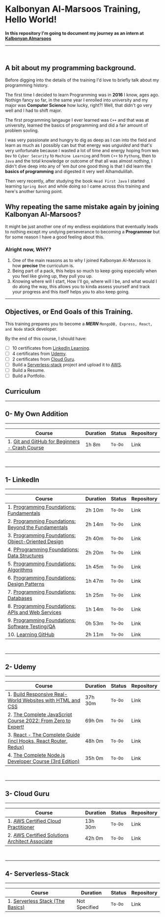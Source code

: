 # Kalbonyan Al-Marsoos Training, Hello World!

**In this repository I'm going to document my journey as an intern at [Kalbonyan Almarsoos](https://www.linkedin.com/company/%D9%83%D8%A7%D9%84%D8%A8%D9%86%D9%8A%D8%A7%D9%86-%D8%A7%D9%84%D9%85%D8%B1%D8%B5%D9%88%D8%B5/)**

---
<br>

## A bit about my programming background.

Before digging into the details of the training I'd love to briefly talk about my programming history.

The first time I decided to learn Programming was in **2016** I know, ages ago. Nothign fancy so far, in the same year I enrolled into university and my major was **Computer Science** how lucky, right?! Well, that didn't go very well and I had to shift major.

The first programming langauge I ever learned was ```C++``` and that was at university, learned the basics of programming and did a fair amount of problem sovling.

I was very passionate and hungry to dig as deep as I can into the field and learn as much as I possibly can but that energy was *unguided* and that's very unfortunate because I wasted a lot of time and energy hoping from ```Web Dev``` to ```Cyber Security``` to ```Machine Learning``` and from ```C++``` to ```Pythong```, then to ```Java``` and the total knowledge or outcome of that all was almost *nothing*, I didn't dive deep into any of 'em *but* one good thing is that I did learn the **basics of programming** and digested it very well Alhamdulillah.

Then very recently, after studying the book ```Head First Java``` I started learning ```Spring Boot``` and while doing so I came across this training and here's another turning point.

## Why repeating the same mistake again by joining Kalbonyan Al-Marsoos?

It might be just another one of my endless expidations that eventually leads to nothing except my undying perseverance to becoming a **Programmer** but for some reason I have a good feeling about this.

### Alright now, **WHY?**

1. One of the main reasons as to why I joined Kalbonyan Al-Marsoos is how **precise** the curriculum is.
2. Being part of a pack, this helps so much to keep going especially when you feel like giving up, they pull you up.
3. Knowing where will I start, How I'll go, where will I be, and what would I do along the way, this allows you to kinda assess yourself and track your progress and this itself helps you to also keep going.

---

## Objectives, or End Goals of this Training.

This training prepares you to become a ***MERN*** ```MongoDB, Express, React, and Node``` stack developer.

By the end of this course, I should have:

- [ ] 10 certificates from [LinkedIn Learning](https://www.linkedin.com/learning/?trk=nav_neptune_learning).
- [ ] 4 certificates from [Udemy](https://www.udemy.com/).
- [ ] 2 certificates from [Cloud Guru](https://acloudguru.com/).
-  [ ] Build a [Serverless-stack](https://serverless-stack.com/#guide) project and upload it to [AWS](https://aws.amazon.com/).
-  [ ] Build a Resume.
-  [ ] Build a Portfolio.

## Curriculum
---
0- My Own Addition
---
------------------------------
| Course | Duration | Status |Repository |
| ---------- | ----------   | ---------- |---------- |
| 1. [Git and GitHub for Beginners - Crash Course](https://www.youtube.com/watch?v=RGOj5yH7evk) | 1h 8m   | ```To-Do``` | Link |

<br>

---
1- LinkedIn
---
------------------------------
| Course | Duration | Status |Repository |
| ---------- | ----------   | ---------- |---------- |
| 1. [Programming Foundations: Fundamentals](https://www.linkedin.com/learning/programming-foundations-fundamentals-3) | 2h 10m   | ```To-Do``` | Link |
 | 2. [Programming Foundations: Beyond the Fundamentals](https://www.linkedin.com/learning/programming-foundations-beyond-the-fundamentals?contextUrn=urn%3Ali%3AlyndaLearningPath%3A56db2b643dd5596be4e4989b) | 2h 14m   | ```To-Do``` | Link |
 | 3. [Programming Foundations: Object-Oriented Design ](https://www.linkedin.com/learning/programming-foundations-object-oriented-design-3?contextUrn=urn%3Ali%3AlyndaLearningPath%3A56db2b643dd5596be4e4989b) | 2h 40m   | ```To-Do```| Link |
| 4. [PProgramming Foundations: Data Structures ](https://www.linkedin.com/learning/programming-foundations-data-structures-2?contextUrn=urn%3Ali%3AlyndaLearningPath%3A56db2b643dd5596be4e4989b) | 2h 20m   | ```To-Do```| Link |
 | 5. [Programming Foundations: Algorithms ](https://www.linkedin.com/learning/programming-foundations-algorithms?contextUrn=urn%3Ali%3AlyndaLearningPath%3A56db2b643dd5596be4e4989b) | 1h 45m   | ```To-Do```| Link |
  | 6. [Programming Foundations: Design Patterns ](https://www.linkedin.com/learning/programming-foundations-design-patterns-2?contextUrn=urn%3Ali%3AlyndaLearningPath%3A56db2b643dd5596be4e4989b) | 1h 47m   | ```To-Do```| Link |
 | 7. [Programming Foundations: Databases ](https://www.linkedin.com/learning/programming-foundations-databases-2) | 1h 25m   | ```To-Do```| Link |
 | 8. [Programming Foundations: APIs and Web Services ](https://www.linkedin.com/learning/programming-foundations-apis-and-web-services) | 1h 14m   | ```To-Do```| Link |
 | 9. [Programming Foundations: Software Testing/QA ](https://www.linkedin.com/learning/programming-foundations-software-testing-qa?contextUrn=urn%3Ali%3AlyndaLearningPath%3A56db2b643dd5596be4e4989b) | 0h 53m   | ```To-Do```| Link |
 | 10. [Learning GitHub ](https://www.linkedin.com/learning/learning-github) | 2h 11m   | ```To-Do```| Link |
 
<br>

---
 2- Udemy
 ---
------------------------------
| Course | Duration | Status | Repository|
| ---------- | ----------   | ---------- |---------- |
| 1. [Build Responsive Real-World Websites with HTML and CSS](https://www.udemy.com/course/design-and-develop-a-killer-website-with-html5-and-css3) | 37h 30m   | ```To-Do```| Link |
 | 2. [The Complete JavaScript Course 2022: From Zero to Expert!](https://www.udemy.com/course/the-complete-javascript-course/) | 69h 0m   | ```To-Do```| Link |
 | 3. [React - The Complete Guide (incl Hooks, React Router, Redux) ](https://www.udemy.com/course/react-the-complete-guide-incl-redux/) | 48h 0m   | ```To-Do```| Link |
| 4. [The Complete Node.js Developer Course (3rd Edition) ](https://www.udemy.com/course/the-complete-nodejs-developer-course-2/) | 35h 0m   | ```To-Do```| Link |
 
 <br>

 ---
 3- Cloud Guru
 ---
------------------------------
| Course | Duration | Status | Repository|
| ---------- | ----------   | ---------- |---------- |
| 1. [AWS Certified Cloud Practitioner](https://acloudguru.com/course/aws-certified-cloud-practitioner-2020) | 13h 30m   | ```To-Do```| Link |
 | 2. [AWS Certified Solutions Architect Associate](https://acloudguru.com/course/aws-certified-solutions-architect-associate-saa-c02-4KYV) | 42h 0m   | ```To-Do```| Link |

 <br>

 ---
4- Serverless-Stack
---
------------------------------
| Course | Duration | Status | Repository|
| ---------- | ----------   | ---------- |---------- |
| 1. [Serverless Stack (The Basics)](https://serverless-stack.com/#guide) | Not Specified   | ```To-Do```| Link|